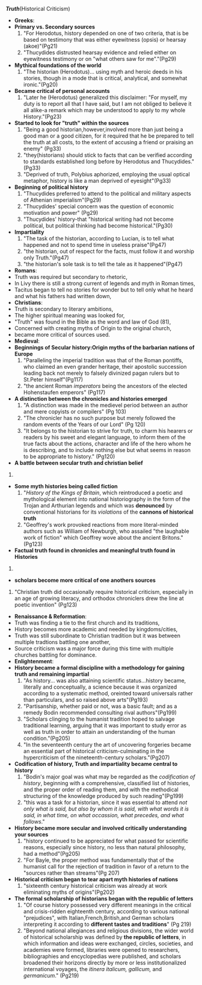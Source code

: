 ***Truth***(Historical Criticism) 
- **Greeks**: 
 - **Primary vs. Secondary sources**
   1. "For Herodotus, history depended on one of two criteria, that is be based on testimony that was either eyewitness (opsis) or hearsay (akoe)"(Pg21)
    2. "Thucydides distrusted hearsay evidence and relied either on eyewitness testimony or on "what others saw for me"."(Pg29)
 - **Mythical foundations of the world**
   1. "The historian (Herodotus)... using myth and heroic deeds in his stories, though in a mode that is critical, analytical, and somewhat ironic."(Pg20)
 - **Became critical of personal accounts**
   1. "Later he (Herodotus) generalized this disclaimer: "For myself, my duty is to report all that I have said, but I am not obliged to believe it all alike-a remark which may be understood to apply to my whole History."(Pg23)
 - **Started to look for "truth" within the sources**
   1. "Being a good historian,however,involved more than just being a good man or a good citizen, for it required that he be prepared to tell the truth at all costs, to the extent of accusing a friend or praising an enemy" (Pg33) 
    2. "they(historians) should stick to facts that can be verified according to standards established long before by Herodotus and Thucydides." (Pg33) 
    3. "Deprived of truth, Polybius aphorized, employing the usual optical metaphor, history is like a man deprived of eyesight"(Pg33)
 - **Beginning of political history**
   1. "Thucydides preferred to attend to the political and military aspects of Athenian imperialism"(Pg29)
    2. "Thucydides' special concern was the question of economic motivation and power" (Pg29)
    3. "Thucydides' history-that "historical writing had not become political, but political thinking had become historical."(Pg30)
 - **Impartiality**
   1. "The task of the historian, according to Lucian, is to tell what happened and not to spend time in useless praise"(Pg47)
    2. "the historian, out of respect for the facts, must follow it and worship only Truth."(Pg47)
    3. "the historian's sole task is to tell the tale as it happened"(Pg47) 
- **Romans**: 
 - Truth was required but secondary to rhetoric, 
 - In Livy there is still a strong current of legends and myth in Roman times, 
 - Tacitus began to tell no stories for wonder but to tell only what he heard and what his fathers had written down, 
- **Christians**:
 - Truth is secondary to literary ambitions, 
 - The higher spiritual meaning was looked for, 
 - "Truth" was found in the Bible as the word and law of God (81), 
 - Concerned with creating myths of Origin to the original church, 
 - became more critical of sources used. 
- **Medieval**:
 - **Beginnings of Secular history:Origin myths of the barbarian nations of Europe**
   1. "Paralleling the imperial tradition was that of the Roman pontiffs, who claimed an even grander heritage, their apostolic succession leading back not merely to falsely divinized pagan rulers but to St.Peter himself"(Pg117)
    2. "the ancient Roman *imperators* being the ancestors of the elected Hohenstaufen emperors" (Pg117)
 - **A distinction between the chronicles and histories emerged**
   1. "A distinction was made in the medievel period between an author and mere copyists or compilers" (Pg 103)
    2. "The chronicler has no such purpose but merely followed the random events of the Years of our Lord" (Pg 120)
    3. "It belongs to the historian to strive for truth, to charm his hearers or readers by his sweet and elegant language, to inform them of the true facts about the actions, character and life of the hero whom he is describing, and to include nothing else but what seems in reason to be appropriate to history." (Pg120) 
 - **A battle between secular truth and christian belief**
  1. 
 - **Some myth histories being called fiction**
   1. "*History of the Kings of Britain*, which reintroduced a poetic and mythological element into national historiography in the form of the Trojan and Arthurian legends and which was **denounced** by conventional historians for its *violations* of the **cannons of historical truth**
    2. "Geoffrey's work provoked reactions from more literal-minded authors such as William of Newburgh, who assailed "the laughable work of fiction" which Geoffrey wove about the ancient Britons." (Pg123)
 - **Factual truth found in chronicles and meaningful truth found in Histories**
  1. 
 - **scholars become more critical of one anothers sources**
  1. "Christian truth did occasionally require historical criticism, especially in an age of growing literacy, and orthodox chroniclers drew the line at poetic invention" (Pg123)
- **Renaissance & Reformation**: 
 - Truth was finding a tie to the first church and its traditions, 
 - History becomes more academic and needed by kingdoms/cities, 
 - Truth was still subordinate to Christian tradition but it was between multiple tradtions battling one another,
 - Source criticism was a major force during this time with multiple churches battling for dominance. 
- **Enlightenment**: 
 - **History became a formal discipline with a methodology for gaining truth and remaining impartial**
   1. "As history... was also attaining scientific status...history became, literally and conceptually, a science because it was organized according to a systematic method, oreinted toward universals rather than particulars, and so raised above arts"(Pg193) 
    2. "Partisanship, whether paid or not, was a basic fault; and as a remedy Bodin recommended consulting rival authors"(Pg199) 
    3. "Scholars clinging to the humanist tradition hoped to salvage traditional learning, arguing that it was important to study error as well as truth in order to attain an understanding of the human condition."(Pg205) 
    4. "In the seventeenth century the art of uncovering forgeries became an essential part of historical criticism-culminating in the hypercriticism of the nineteenth-century scholars."(Pg207)
 - **Codification of history, Truth and impartiality became central to history**
   1. "Bodin's major goal was what may be regarded as the *codification of history*, beginning with a comprehensive, classified list of histories, and the proper order of reading them, and with the methodical structuring of the knowledge produced by such reading"(Pg199)
    2. "this was a task for a historian, since it was essential to attend *not only what is said, but also by whom it is said, with what words it is said, in what time, on what occassion, what precedes, and what follows*." 
 - **History became more secular and involved critically understanding your sources**
   1. "history continued to be appreciated for what passed for scientific reasons, especially since history, no less than natural philosophy, had a method"(Pg205) 
    2. "For Bayle, the proper method was fundamentally that of the humanist call for the rejection of tradition in favor of a return to the "sources rather than streams"(Pg 207)
 - **Historical criticism began to tear apart myth histories of nations**
   1. "sixteenth century historical criticism was already at work eliminating myths of origins"(Pg202)
 - **The formal scholarship of historians began with the republic of letters**
   1. "Of course history possessed very different meanings in the critical and crisis-ridden eighteenth century, according to various national "prejudices", with Italian,French,British,and German scholars interpreting it according to **different tastes and traditions**" (Pg 219) 
    2. "Beyond national allegiances and religious divisions, the wider world of historical scholarship was defined by **the republic of letters**, in which information and ideas were exchanged, circles, societies, and academies were formed, libraries were opened to researchers, bibliographies and encyclopedias were published, and scholars broadened their horizons directly by more or less institutionalized international voyages, the *itinera italicum, gallicum,* and *germanicum*." (Pg219)
